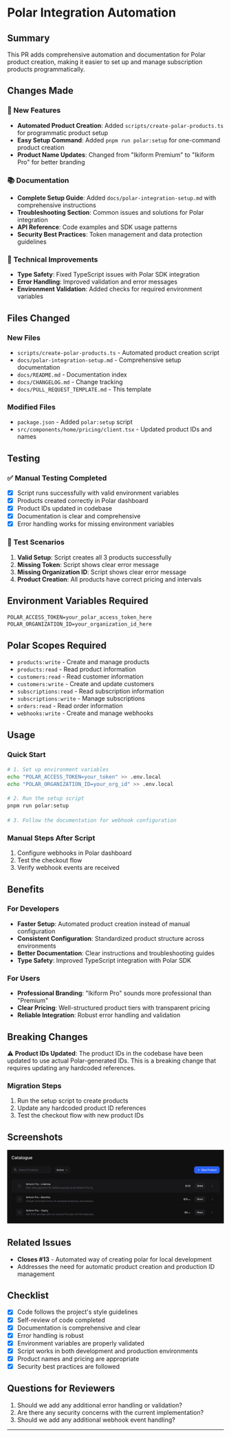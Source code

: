 # Polar Integration Automation

## Summary

This PR adds comprehensive automation and documentation for Polar product creation, making it easier to set up and manage subscription products programmatically.

## Changes Made

### 🚀 New Features

- **Automated Product Creation**: Added `scripts/create-polar-products.ts` for programmatic product setup
- **Easy Setup Command**: Added `pnpm run polar:setup` for one-command product creation
- **Product Name Updates**: Changed from "Ikiform Premium" to "Ikiform Pro" for better branding

### 📚 Documentation

- **Complete Setup Guide**: Added `docs/polar-integration-setup.md` with comprehensive instructions
- **Troubleshooting Section**: Common issues and solutions for Polar integration
- **API Reference**: Code examples and SDK usage patterns
- **Security Best Practices**: Token management and data protection guidelines

### 🔧 Technical Improvements

- **Type Safety**: Fixed TypeScript issues with Polar SDK integration
- **Error Handling**: Improved validation and error messages
- **Environment Validation**: Added checks for required environment variables

## Files Changed

### New Files

- `scripts/create-polar-products.ts` - Automated product creation script
- `docs/polar-integration-setup.md` - Comprehensive setup documentation
- `docs/README.md` - Documentation index
- `docs/CHANGELOG.md` - Change tracking
- `docs/PULL_REQUEST_TEMPLATE.md` - This template

### Modified Files

- `package.json` - Added `polar:setup` script
- `src/components/home/pricing/client.tsx` - Updated product IDs and names

## Testing

### ✅ Manual Testing Completed

- [x] Script runs successfully with valid environment variables
- [x] Products created correctly in Polar dashboard
- [x] Product IDs updated in codebase
- [x] Documentation is clear and comprehensive
- [x] Error handling works for missing environment variables

### 🧪 Test Scenarios

1. **Valid Setup**: Script creates all 3 products successfully
2. **Missing Token**: Script shows clear error message
3. **Missing Organization ID**: Script shows clear error message
4. **Product Creation**: All products have correct pricing and intervals

## Environment Variables Required

```env
POLAR_ACCESS_TOKEN=your_polar_access_token_here
POLAR_ORGANIZATION_ID=your_organization_id_here
```

## Polar Scopes Required

- `products:write` - Create and manage products
- `products:read` - Read product information
- `customers:read` - Read customer information
- `customers:write` - Create and update customers
- `subscriptions:read` - Read subscription information
- `subscriptions:write` - Manage subscriptions
- `orders:read` - Read order information
- `webhooks:write` - Create and manage webhooks

## Usage

### Quick Start

```bash
# 1. Set up environment variables
echo "POLAR_ACCESS_TOKEN=your_token" >> .env.local
echo "POLAR_ORGANIZATION_ID=your_org_id" >> .env.local

# 2. Run the setup script
pnpm run polar:setup

# 3. Follow the documentation for webhook configuration
```

### Manual Steps After Script

1. Configure webhooks in Polar dashboard
2. Test the checkout flow
3. Verify webhook events are received

## Benefits

### For Developers

- **Faster Setup**: Automated product creation instead of manual configuration
- **Consistent Configuration**: Standardized product structure across environments
- **Better Documentation**: Clear instructions and troubleshooting guides
- **Type Safety**: Improved TypeScript integration with Polar SDK

### For Users

- **Professional Branding**: "Ikiform Pro" sounds more professional than "Premium"
- **Clear Pricing**: Well-structured product tiers with transparent pricing
- **Reliable Integration**: Robust error handling and validation

## Breaking Changes

⚠️ **Product IDs Updated**: The product IDs in the codebase have been updated to use actual Polar-generated IDs. This is a breaking change that requires updating any hardcoded references.

### Migration Steps

1. Run the setup script to create products
2. Update any hardcoded product ID references
3. Test the checkout flow with new product IDs

## Screenshots

![Polar Dashboard - Created Products](/docs/polar-products.png)

## Related Issues

- **Closes #13** - Automated way of creating polar for local development
- Addresses the need for automatic product creation and production ID management

## Checklist

- [x] Code follows the project's style guidelines
- [x] Self-review of code completed
- [x] Documentation is comprehensive and clear
- [x] Error handling is robust
- [x] Environment variables are properly validated
- [x] Script works in both development and production environments
- [x] Product names and pricing are appropriate
- [x] Security best practices are followed

## Questions for Reviewers

1. Should we add any additional error handling or validation?
2. Are there any security concerns with the current implementation?
3. Should we add any additional webhook event handling?

---
